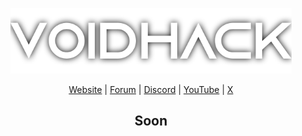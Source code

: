 <div align="center">
<p>
    <img width="450" src="https://github.com/SwiezakSzef/VoidHack/blob/main/vh.png">
</p>

[Website]() |
[Forum]() |
[Discord]() |
[YouTube]() |
[X]()
## Soon

</div>
